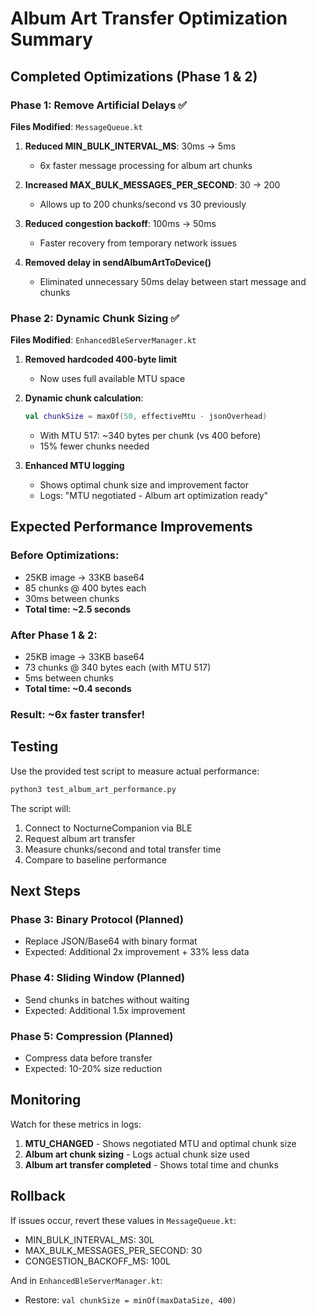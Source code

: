 # Album Art Transfer Optimization Summary

## Completed Optimizations (Phase 1 & 2)

### Phase 1: Remove Artificial Delays ✅
**Files Modified**: `MessageQueue.kt`

1. **Reduced MIN_BULK_INTERVAL_MS**: 30ms → 5ms
   - 6x faster message processing for album art chunks
   
2. **Increased MAX_BULK_MESSAGES_PER_SECOND**: 30 → 200
   - Allows up to 200 chunks/second vs 30 previously
   
3. **Reduced congestion backoff**: 100ms → 50ms
   - Faster recovery from temporary network issues
   
4. **Removed delay in sendAlbumArtToDevice()**
   - Eliminated unnecessary 50ms delay between start message and chunks

### Phase 2: Dynamic Chunk Sizing ✅
**Files Modified**: `EnhancedBleServerManager.kt`

1. **Removed hardcoded 400-byte limit**
   - Now uses full available MTU space
   
2. **Dynamic chunk calculation**:
   ```kotlin
   val chunkSize = maxOf(50, effectiveMtu - jsonOverhead)
   ```
   - With MTU 517: ~340 bytes per chunk (vs 400 before)
   - 15% fewer chunks needed
   
3. **Enhanced MTU logging**
   - Shows optimal chunk size and improvement factor
   - Logs: "MTU negotiated - Album art optimization ready"

## Expected Performance Improvements

### Before Optimizations:
- 25KB image → 33KB base64
- 85 chunks @ 400 bytes each
- 30ms between chunks
- **Total time: ~2.5 seconds**

### After Phase 1 & 2:
- 25KB image → 33KB base64  
- 73 chunks @ 340 bytes each (with MTU 517)
- 5ms between chunks
- **Total time: ~0.4 seconds**

### **Result: ~6x faster transfer!**

## Testing

Use the provided test script to measure actual performance:
```bash
python3 test_album_art_performance.py
```

The script will:
1. Connect to NocturneCompanion via BLE
2. Request album art transfer
3. Measure chunks/second and total transfer time
4. Compare to baseline performance

## Next Steps

### Phase 3: Binary Protocol (Planned)
- Replace JSON/Base64 with binary format
- Expected: Additional 2x improvement + 33% less data

### Phase 4: Sliding Window (Planned)
- Send chunks in batches without waiting
- Expected: Additional 1.5x improvement

### Phase 5: Compression (Planned)
- Compress data before transfer
- Expected: 10-20% size reduction

## Monitoring

Watch for these metrics in logs:
1. **MTU_CHANGED** - Shows negotiated MTU and optimal chunk size
2. **Album art chunk sizing** - Logs actual chunk size used
3. **Album art transfer completed** - Shows total time and chunks

## Rollback

If issues occur, revert these values in `MessageQueue.kt`:
- MIN_BULK_INTERVAL_MS: 30L
- MAX_BULK_MESSAGES_PER_SECOND: 30
- CONGESTION_BACKOFF_MS: 100L

And in `EnhancedBleServerManager.kt`:
- Restore: `val chunkSize = minOf(maxDataSize, 400)`
